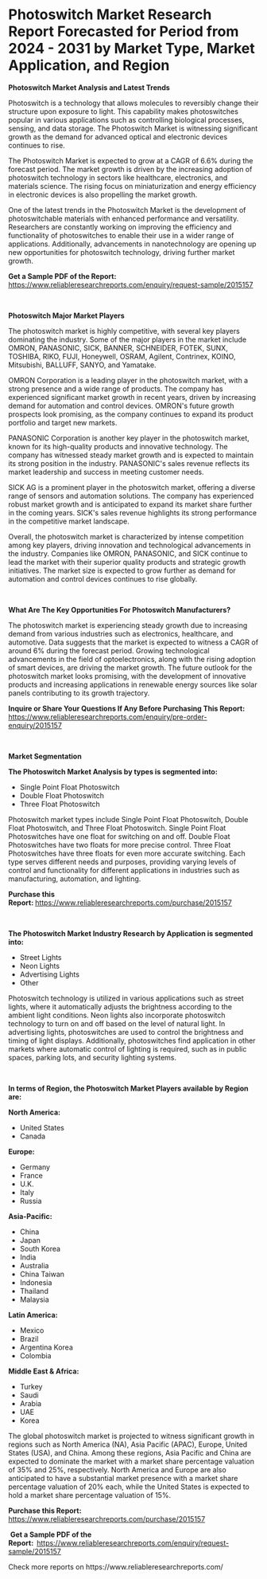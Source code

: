 <p><h1>Photoswitch Market Research Report Forecasted for Period from 2024 -  2031 by Market Type, Market Application, and Region</h1></p><p><strong>Photoswitch Market Analysis and Latest Trends</strong></p>
<p><p>Photoswitch is a technology that allows molecules to reversibly change their structure upon exposure to light. This capability makes photoswitches popular in various applications such as controlling biological processes, sensing, and data storage. The Photoswitch Market is witnessing significant growth as the demand for advanced optical and electronic devices continues to rise.</p><p>The Photoswitch Market is expected to grow at a CAGR of 6.6% during the forecast period. The market growth is driven by the increasing adoption of photoswitch technology in sectors like healthcare, electronics, and materials science. The rising focus on miniaturization and energy efficiency in electronic devices is also propelling the market growth.</p><p>One of the latest trends in the Photoswitch Market is the development of photoswitchable materials with enhanced performance and versatility. Researchers are constantly working on improving the efficiency and functionality of photoswitches to enable their use in a wider range of applications. Additionally, advancements in nanotechnology are opening up new opportunities for photoswitch technology, driving further market growth.</p></p>
<p><strong>Get a Sample PDF of the Report:&nbsp;</strong> <a href="https://www.reliableresearchreports.com/enquiry/request-sample/2015157">https://www.reliableresearchreports.com/enquiry/request-sample/2015157</a></p>
<p>&nbsp;</p>
<p><strong>Photoswitch Major Market Players</strong></p>
<p><p>The photoswitch market is highly competitive, with several key players dominating the industry. Some of the major players in the market include OMRON, PANASONIC, SICK, BANNER, SCHNEIDER, FOTEK, SUNX, TOSHIBA, RIKO, FUJI, Honeywell, OSRAM, Agilent, Contrinex, KOINO, Mitsubishi, BALLUFF, SANYO, and Yamatake.</p><p>OMRON Corporation is a leading player in the photoswitch market, with a strong presence and a wide range of products. The company has experienced significant market growth in recent years, driven by increasing demand for automation and control devices. OMRON's future growth prospects look promising, as the company continues to expand its product portfolio and target new markets.</p><p>PANASONIC Corporation is another key player in the photoswitch market, known for its high-quality products and innovative technology. The company has witnessed steady market growth and is expected to maintain its strong position in the industry. PANASONIC's sales revenue reflects its market leadership and success in meeting customer needs.</p><p>SICK AG is a prominent player in the photoswitch market, offering a diverse range of sensors and automation solutions. The company has experienced robust market growth and is anticipated to expand its market share further in the coming years. SICK's sales revenue highlights its strong performance in the competitive market landscape.</p><p>Overall, the photoswitch market is characterized by intense competition among key players, driving innovation and technological advancements in the industry. Companies like OMRON, PANASONIC, and SICK continue to lead the market with their superior quality products and strategic growth initiatives. The market size is expected to grow further as demand for automation and control devices continues to rise globally.</p></p>
<p>&nbsp;</p>
<p><strong>What Are The Key Opportunities For Photoswitch Manufacturers?</strong></p>
<p><p>The photoswitch market is experiencing steady growth due to increasing demand from various industries such as electronics, healthcare, and automotive. Data suggests that the market is expected to witness a CAGR of around 6% during the forecast period. Growing technological advancements in the field of optoelectronics, along with the rising adoption of smart devices, are driving the market growth. The future outlook for the photoswitch market looks promising, with the development of innovative products and increasing applications in renewable energy sources like solar panels contributing to its growth trajectory.</p></p>
<p><strong>Inquire or Share Your Questions If Any Before Purchasing This Report:</strong> <a href="https://www.reliableresearchreports.com/enquiry/pre-order-enquiry/2015157">https://www.reliableresearchreports.com/enquiry/pre-order-enquiry/2015157</a></p>
<p>&nbsp;</p>
<p><strong>Market Segmentation</strong></p>
<p><strong>The Photoswitch Market Analysis by types is segmented into:</strong></p>
<p><ul><li>Single Point Float Photoswitch</li><li>Double Float Photoswitch</li><li>Three Float Photoswitch</li></ul></p>
<p><p>Photoswitch market types include Single Point Float Photoswitch, Double Float Photoswitch, and Three Float Photoswitch. Single Point Float Photoswitches have one float for switching on and off. Double Float Photoswitches have two floats for more precise control. Three Float Photoswitches have three floats for even more accurate switching. Each type serves different needs and purposes, providing varying levels of control and functionality for different applications in industries such as manufacturing, automation, and lighting.</p></p>
<p><strong>Purchase this Report:&nbsp;</strong><a href="https://www.reliableresearchreports.com/purchase/2015157">https://www.reliableresearchreports.com/purchase/2015157</a></p>
<p>&nbsp;</p>
<p><strong>The Photoswitch Market Industry Research by Application is segmented into:</strong></p>
<p><ul><li>Street Lights</li><li>Neon Lights</li><li>Advertising Lights</li><li>Other</li></ul></p>
<p><p>Photoswitch technology is utilized in various applications such as street lights, where it automatically adjusts the brightness according to the ambient light conditions. Neon lights also incorporate photoswitch technology to turn on and off based on the level of natural light. In advertising lights, photoswitches are used to control the brightness and timing of light displays. Additionally, photoswitches find application in other markets where automatic control of lighting is required, such as in public spaces, parking lots, and security lighting systems.</p></p>
<p>&nbsp;</p>
<p><strong>In terms of Region, the Photoswitch Market Players available by Region are:</strong></p>
<p>
    <p> <strong> North America: </strong>
        <ul>
            <li>United States</li>
            <li>Canada</li>
        </ul>
        </p> 
    <p> <strong> Europe: </strong>
        <ul>
            <li>Germany</li>
            <li>France</li>
            <li>U.K.</li>
            <li>Italy</li>
            <li>Russia</li>
        </ul>
        </p> 
    <p> <strong> Asia-Pacific: </strong>
        <ul>
            <li>China</li>
            <li>Japan</li>
            <li>South Korea</li>
            <li>India</li>
            <li>Australia</li>
            <li>China Taiwan</li>
            <li>Indonesia</li>
            <li>Thailand</li>
            <li>Malaysia</li>
        </ul>
        </p> 
    <p> <strong> Latin America: </strong>
        <ul>
            <li>Mexico</li>
            <li>Brazil</li>
            <li>Argentina Korea</li>
            <li>Colombia</li>
        </ul>
        </p> 
    <p> <strong> Middle East & Africa: </strong>
        <ul>
            <li>Turkey</li>
            <li>Saudi</li>
            <li>Arabia</li>
            <li>UAE</li>
            <li>Korea</li>
        </ul>
    </p>
    </p>
<p><p>The global photoswitch market is projected to witness significant growth in regions such as North America (NA), Asia Pacific (APAC), Europe, United States (USA), and China. Among these regions, Asia Pacific and China are expected to dominate the market with a market share percentage valuation of 35% and 25%, respectively. North America and Europe are also anticipated to have a substantial market presence with a market share percentage valuation of 20% each, while the United States is expected to hold a market share percentage valuation of 15%.</p></p>
<p><strong>Purchase this Report: </strong><a href="https://www.reliableresearchreports.com/purchase/2015157">https://www.reliableresearchreports.com/purchase/2015157</a></p>
<p>&nbsp;<strong>Get a Sample PDF of the Report:&nbsp;&nbsp;</strong><a href="https://www.reliableresearchreports.com/enquiry/request-sample/2015157">https://www.reliableresearchreports.com/enquiry/request-sample/2015157</a></p>
<p><strong></strong></p>
<p>Check more reports on https://www.reliableresearchreports.com/</p>
